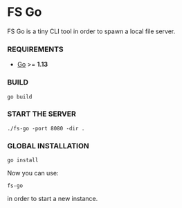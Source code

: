 # FS Go

FS Go is a tiny CLI tool in order to spawn a local file server.

### REQUIREMENTS

- [Go](https://golang.org) >= **1.13**

### BUILD

```
go build
```

### START THE SERVER

```
./fs-go -port 8080 -dir .
```

### GLOBAL INSTALLATION

```
go install
```

Now you can use:

```
fs-go
```

in order to start a new instance.